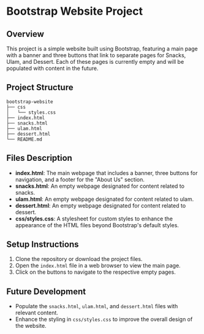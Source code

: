 # Bootstrap Website Project

## Overview
This project is a simple website built using Bootstrap, featuring a main page with a banner and three buttons that link to separate pages for Snacks, Ulam, and Dessert. Each of these pages is currently empty and will be populated with content in the future.

## Project Structure
```
bootstrap-website
├── css
│   └── styles.css
├── index.html
├── snacks.html
├── ulam.html
├── dessert.html
└── README.md
```

## Files Description
- **index.html**: The main webpage that includes a banner, three buttons for navigation, and a footer for the "About Us" section.
- **snacks.html**: An empty webpage designated for content related to snacks.
- **ulam.html**: An empty webpage designated for content related to ulam.
- **dessert.html**: An empty webpage designated for content related to dessert.
- **css/styles.css**: A stylesheet for custom styles to enhance the appearance of the HTML files beyond Bootstrap's default styles.

## Setup Instructions
1. Clone the repository or download the project files.
2. Open the `index.html` file in a web browser to view the main page.
3. Click on the buttons to navigate to the respective empty pages.

## Future Development
- Populate the `snacks.html`, `ulam.html`, and `dessert.html` files with relevant content.
- Enhance the styling in `css/styles.css` to improve the overall design of the website.